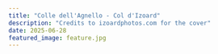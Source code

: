 ```yaml
---
title: "Colle dell'Agnello - Col d'Izoard"
description: "Credits to izoardphotos.com for the cover"
date: 2025-06-28
featured_image: feature.jpg
---
```


